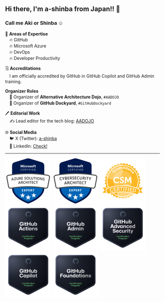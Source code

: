 ## Hi there, I'm a-shinba from Japan!! 👋
### Call me Aki or Shinba ☺️

🌟 **Areas of Expertise**  
　🔥 GitHub  
　🔥 Microsoft Azure  
　🔥 DevOps  
　🔥 Developer Productivity  

🗒 **Accreditations**  
　I am officially accredited by GitHub in GitHub Copilot and GitHub Admin training.

**Organizer Roles**  
　🚀 Organizer of **Alternative Architecture Dojo**, `#AADOJO`  
　🚀 Organizer of **GitHub Dockyard**, `#GitHubDockyard`

🖊 **Editorial Work**  
　✍️ Lead editor for the tech blog: [AADOJO](https://aadojo.alterbooth.com/)

🌐 **Social Media**  
　🐦 X (Twitter): [a-shinba](https://x.com/shinbaz)  
　🔗 LinkedIn: [Check!](https://www.linkedin.com/in/akitaka-shinba-b627aa52/)

---  

![AZ-305](images2/AZ-305.png)
![SC-100](images2/SC-100.png)
![CSM](images2/CSM.png)  
![github-actions](images2/github-actions.png)
![github-administration](images2/github-administration.png)
![github-advanced-security](images2/github-advanced-security.png)
![github-copilot](images2/github-copilot.png)
![github-foundations](images2/github-foundations.png)
